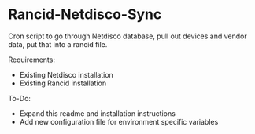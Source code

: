 Rancid-Netdisco-Sync
====================

Cron script to go through Netdisco database, pull out devices and vendor data, put that into a rancid file.

Requirements:
  * Existing Netdisco installation
  * Existing Rancid installation
  
  
To-Do:
  * Expand this readme and installation instructions
  * Add new configuration file for environment specific variables
